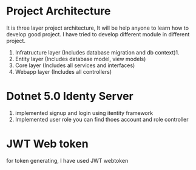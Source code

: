 # Project Architecture
It is three layer project architecture, It will be help anyone to learn how to develop good project. I have tried to develop different module in different project. 
1. Infratructure layer (Includes database migration and db context)1. 
2. Entity layer (Includes database model, view models)
3. Core layer (Includes all services and interfaces)
4. Webapp layer (Includes all controllers)

# Dotnet 5.0 Identy Server
1. implemented signup and login using itentity framework
2. Implemented user role
you can find thoes account and role controller 

# JWT Web token
for token generating, I have used JWT webtoken 
